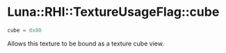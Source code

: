 # Luna::RHI::TextureUsageFlag::cube

```c++
cube = 0x80
```

Allows this texture to be bound as a texture cube view. 

